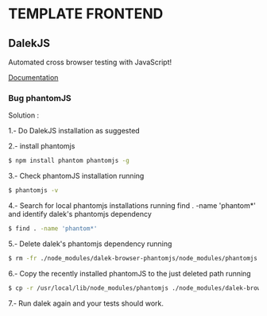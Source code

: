 # TEMPLATE FRONTEND

## DalekJS 

Automated cross browser testing with JavaScript!

[Documentation](http://dalekjs.com/pages/getStarted.html)

### Bug phantomJS 

Solution :

1.- Do DalekJS installation as suggested

2.- install phantomjs
```sh
$ npm install phantom phantomjs -g
```
3.- Check phantomJS installation running
```sh
$ phantomjs -v
``` 
4.- Search for local phantomjs installations running 
    find . -name 'phantom*' and identify dalek's phantomjs dependency
```sh
$ find . -name 'phantom*'
``` 
5.- Delete dalek's phantomjs dependency running 
```sh
$ rm -fr ./node_modules/dalek-browser-phantomjs/node_modules/phantomjs
``` 
6.- Copy the recently installed phantomJS to the just deleted path running 
```sh
$ cp -r /usr/local/lib/node_modules/phantomjs ./node_modules/dalek-browser-phantomjs/node_modules/phantomjs
``` 
7.- Run dalek again and your tests should work.